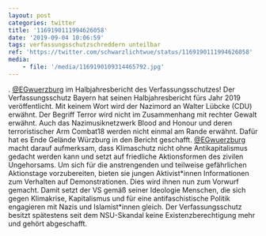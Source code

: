```yaml
---
layout: post
categories: twitter
title: '1169190111994626058'
date: '2019-09-04 10:06:59'
tags: verfassungsschutzschreddern unteilbar
ref: 'https://twitter.com/schwarzlichtwue/status/1169190111994626058'
media:
    - file: '/media/1169190109314465792.jpg'
---
```

. [@EGwuerzburg](https://twitter.com/EGwuerzburg) im Halbjahresbericht des Verfassungsschutzes! 
Der Verfassungsschutz Bayern hat seinen Halbjahresbericht fürs Jahr 2019 veröffentlicht. Mit keinem Wort wird der Nazimord an Walter Lübcke (CDU) erwähnt. Der Begriff Terror wird nicht im Zusammenhang mit rechter Gewalt erwähnt.
Auch das Nazimusiknetzwerk Blood and Honour und deren terroristischer Arm Combat18 werden nicht einmal am Rande erwähnt.
Dafür hat es Ende Gelände Würzburg in den Bericht geschafft. [@EGwuerzburg](https://twitter.com/EGwuerzburg) macht darauf aufmerksam, dass Klimaschutz nicht ohne Antikapitalismus gedacht werden kann und setzt auf friedliche Aktionsformen des zivilen Ungehorsams.
Um sich für die anstrengenden und teilweise gefährlichen Aktionstage vorzubereiten, bieten sie jungen Aktivist\*innen Informationen zum Verhalten auf Demonstrationen. Dies wird ihnen nun zum Vorwurf gemacht.
Damit setzt der VS gemäß seiner Ideologie Menschen, die sich gegen Klimakrise, Kapitalismus und für eine antifaschistische Politik engagieren mit Nazis und Islamist\*innen gleich.
Der Verfassungsschutz besitzt spätestens seit dem NSU-Skandal keine Existenzberechtigung mehr und gehört abgeschafft.